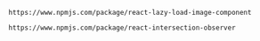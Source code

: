 ```url
https://www.npmjs.com/package/react-lazy-load-image-component
```

```url
https://www.npmjs.com/package/react-intersection-observer
```
